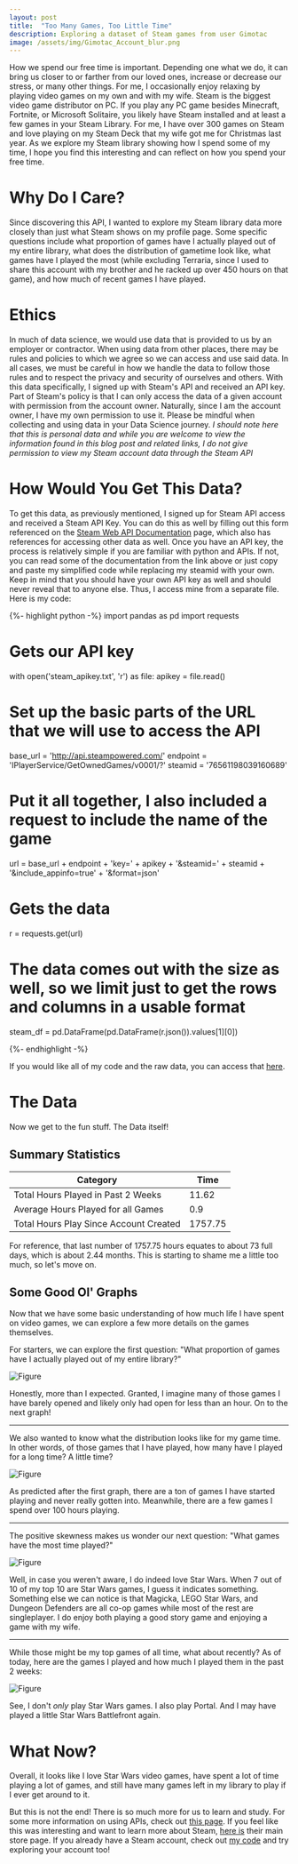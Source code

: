 ```yaml
---
layout: post
title:  "Too Many Games, Too Little Time"
description: Exploring a dataset of Steam games from user Gimotac
image: /assets/img/Gimotac_Account_blur.png
---
```

<p class="intro"><span class="dropcap">H</span>ow we spend our free time is important. Depending one what we do, it can bring us closer to or farther from our loved ones, increase or decrease our stress, or many other things. For me, I occasionally enjoy relaxing by playing video games on my own and with my wife. Steam is the biggest video game distributor on PC. If you play any PC game besides Minecraft, Fortnite, or Microsoft Solitaire, you likely have Steam installed and at least a few games in your Steam Library. For me, I have over 300 games on Steam and love playing on my Steam Deck that my wife got me for Christmas last year. As we explore my Steam library showing how I spend some of my time, I hope you find this interesting and can reflect on how you spend your free time.</p>

# Why Do I Care?
Since discovering this API, I wanted to explore my Steam library data more closely than just what Steam shows on my profile page. Some specific questions include what proportion of games have I actually played out of my entire library, what does the distribution of gametime look like, what games have I played the most (while excluding Terraria, since I used to share this account with my brother and he racked up over 450 hours on that game), and how much of recent games I have played.

# Ethics
In much of data science, we would use data that is provided to us by an employer or contractor. When using data from other places, there may be rules and policies to which we agree so we can access and use said data. In all cases, we must be careful in how we handle the data to follow those rules and to respect the privacy and security of ourselves and others. With this data specifically, I signed up with Steam's API and received an API key. Part of Steam's policy is that I can only access the data of a given account with permission from the account owner. Naturally, since I am the account owner, I have my own permission to use it. Please be mindful when collecting and using data in your Data Science journey.
*I should note here that this is personal data and while you are welcome to view the information found in this blog post and related links, I do not give permission to view my Steam account data through the Steam API*

# How Would You Get This Data?
To get this data, as previously mentioned, I signed up for Steam API access and received a Steam API Key. You can do this as well by filling out this form referenced on the [Steam Web API Documentation](https://steamcommunity.com/dev) page, which also has references for accessing other data as well. Once you have an API key, the process is relatively simple if you are familiar with python and APIs. If not, you can read some of the documentation from the link above or just copy and paste my simplified code while replacing my steamid with your own. Keep in mind that you should have your own API key as well and should never reveal that to anyone else. Thus, I access mine from a separate file. Here is my code:

{%- highlight python -%}
import pandas as pd
import requests

# Gets our API key
with open('steam_apikey.txt', 'r') as file:
    apikey = file.read()

# Set up the basic parts of the URL that we will use to access the API
base_url = 'http://api.steampowered.com/'
endpoint = 'IPlayerService/GetOwnedGames/v0001/?'
steamid = '76561198039160689'

# Put it all together, I also included a request to include the name of the game
url = base_url + endpoint + 'key=' + apikey + '&steamid=' + steamid + '&include_appinfo=true' + '&format=json'

# Gets the data
r = requests.get(url)

# The data comes out with the size as well, so we limit just to get the rows and columns in a usable format
steam_df = pd.DataFrame(pd.DataFrame(r.json()).values[1][0])

{%- endhighlight -%}

If you would like all of my code and the raw data, you can access that [here](https://github.com/DerebeWalton/Steam-Data.git).

# The Data
Now we get to the fun stuff. The Data itself!

## Summary Statistics

| Category                              | Time      |
| ------------------------------------- | --------- |
| Total Hours Played in Past 2 Weeks    | 11.62     |
| Average Hours Played for all Games    | 0.9       |
| Total Hours Play Since Account Created| 1757.75   | 

For reference, that last number of 1757.75 hours equates to about 73 full days, which is about 2.44 months. This is starting to shame me a little too much, so let's move on. 

## Some Good Ol' Graphs
Now that we have some basic understanding of how much life I have spent on video games, we can explore a few more details on the games themselves.

For starters, we can explore the first question: "What proportion of games have I actually played out of my entire library?"

![Figure]({{site.url}}/{{site.baseurl}}/assets/img/steam_proportions.png)

Honestly, more than I expected. Granted, I imagine many of those games I have barely opened and likely only had open for less than an hour. On to the next graph!

---

We also wanted to know what the distribution looks like for my game time. In other words, of those games that I have played, how many have I played for a long time? A little time?

![Figure]({{site.url}}/{{site.baseurl}}/assets/img/steam_time_played.png)

As predicted after the first graph, there are a ton of games I have started playing and never really gotten into. Meanwhile, there are a few games I spend over 100 hours playing.

---

The positive skewness makes us wonder our next question: "What games have the most time played?"

![Figure]({{site.url}}/{{site.baseurl}}/assets/img/steam_top_10.png)

Well, in case you weren't aware, I do indeed love Star Wars. When 7 out of 10 of my top 10 are Star Wars games, I guess it indicates something. Something else we can notice is that Magicka, LEGO Star Wars, and Dungeon Defenders are all co-op games while most of the rest are singleplayer. I do enjoy both playing a good story game and enjoying a game with my wife.

---

While those might be my top games of all time, what about recently? As of today, here are the games I played and how much I played them in the past 2 weeks:

![Figure]({{site.url}}/{{site.baseurl}}/assets/img/steam_2weeks.png)

See, I don't *only* play Star Wars games. I also play Portal. And I may have played a little Star Wars Battlefront again.


# What Now?

Overall, it looks like I love Star Wars video games, have spent a lot of time playing a lot of games, and still have many games left in my library to play if I ever get around to it.

But this is not the end! There is so much more for us to learn and study. For some more information on using APIs, check out [this page](https://www.dataquest.io/blog/python-api-tutorial/). If you feel like this was interesting and want to learn more about Steam, [here is](https://store.steampowered.com/) their main store page. If you already have a Steam account, check out [my code](https://github.com/DerebeWalton/Steam-Data.git) and try exploring your account too!